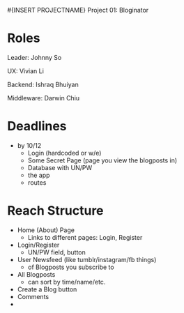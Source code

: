 #{INSERT PROJECTNAME}
Project 01: Bloginator

# Roles
Leader: Johnny So

UX: Vivian Li

Backend: Ishraq Bhuiyan

Middleware: Darwin Chiu

# Deadlines
- by 10/12
  - Login (hardcoded or w/e)
  - Some Secret Page (page you view the blogposts in)
  - Database with UN/PW 
  - the app
  - routes

# Reach Structure
- Home (About) Page
  - Links to different pages: Login, Register
- Login/Register
  - UN/PW field, button
- User Newsfeed (like tumblr/instagram/fb things)
  - of Blogposts you subscribe to
- All Blogposts
  - can sort by time/name/etc.
- Create a Blog button
- Comments
-
